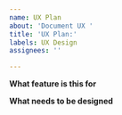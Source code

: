 ```yaml
---
name: UX Plan
about: 'Document UX '
title: 'UX Plan:'
labels: UX Design
assignees: ''

---
```


**What feature is this for**

**What needs to be designed**
